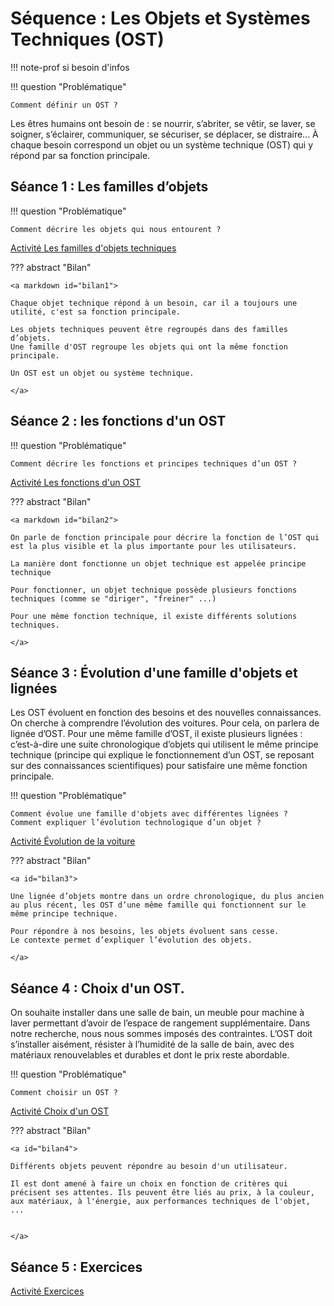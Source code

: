 # Séquence : Les Objets et Systèmes Techniques (OST)

!!! note-prof
    si besoin d'infos


!!! question "Problématique"

    Comment définir un OST ?

    
Les êtres humains ont besoin de : se nourrir, s’abriter, se vêtir, se laver, se soigner, s’éclairer, communiquer, se sécuriser, se déplacer, se distraire... À chaque besoin correspond un objet ou un système technique (OST) qui y répond par sa fonction principale.

## Séance 1 : Les familles d’objets 

!!! question "Problématique"


    Comment décrire les objets qui nous entourent ?

[Activité Les familles d'objets techniques](../famillesObj)




??? abstract "Bilan"

    <a markdown id="bilan1">

    Chaque objet technique répond à un besoin, car il a toujours une utilité, c'est sa fonction principale.

    Les objets techniques peuvent être regroupés dans des familles d’objets. 
    Une famille d'OST regroupe les objets qui ont la même fonction principale.

    Un OST est un objet ou système technique.

    </a>

<div style="page-break-after: always;"></div>


## Séance 2 : les fonctions d'un OST

!!! question "Problématique"

    Comment décrire les fonctions et principes techniques d’un OST ?

[Activité Les fonctions d'un OST](../fonctions)




??? abstract "Bilan"

    <a markdown id="bilan2">
    
    On parle de fonction principale pour décrire la fonction de l’OST qui est la plus visible et la plus importante pour les utilisateurs.

    La manière dont fonctionne un objet technique est appelée principe technique

    Pour fonctionner, un objet technique possède plusieurs fonctions techniques (comme se "diriger", "freiner" ...)

    Pour une même fonction technique, il existe différents solutions techniques.

    </a>



## Séance 3 : Évolution d'une famille d'objets et lignées

Les OST évoluent en fonction des besoins et des nouvelles connaissances.
On cherche à comprendre l’évolution des voitures. Pour cela, on parlera de lignée d’OST. Pour une même famille d’OST, il existe plusieurs lignées : c’est-à-dire une suite chronologique d’objets qui utilisent le même principe technique (principe qui explique le fonctionnement d’un OST, se reposant sur des connaissances scientifiques) pour satisfaire une même fonction principale. 

!!! question "Problématique"

    Comment évolue une famille d'objets avec différentes lignées ? 
    Comment expliquer l’évolution technologique d’un objet ?

[Activité Évolution de la voiture](../evolVoiture)





??? abstract "Bilan"

    <a id="bilan3">

    Une lignée d’objets montre dans un ordre chronologique, du plus ancien au plus récent, les OST d’une même famille qui fonctionnent sur le même principe technique.
    
    Pour répondre à nos besoins, les objets évoluent sans cesse.
    Le contexte permet d’expliquer l’évolution des objets.

    </a>


## Séance 4 : Choix d'un OST.

On souhaite installer dans une salle de bain, un meuble pour machine à laver permettant d’avoir de l’espace de rangement supplémentaire. Dans notre recherche, nous nous sommes imposés des contraintes. L’OST doit s’installer aisément, résister à l’humidité de la salle de bain, avec des matériaux renouvelables et durables et dont le prix reste abordable.


!!! question "Problématique"

    Comment choisir un OST ?


[Activité Choix d'un OST](../choixOST)



??? abstract "Bilan"

    <a id="bilan4">

    Différents objets peuvent répondre au besoin d'un utilisateur.

    Il est dont amené à faire un choix en fonction de critères qui précisent ses attentes. Ils peuvent être liés au prix, à la couleur, aux matériaux, à l'énergie, aux performances techniques de l'objet, ...


    </a>


## Séance 5 : Exercices

    
[Activité Exercices](../exercicesObjetsTech)



